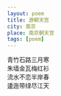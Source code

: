 ```yaml
---
layout: poem
title: 游朝天宫
city: 南京
place: 南京朝天宫
tags: [poem]
---
```


青竹石路三月寒     
朱墙金瓦梅红衫    
流水不恋半岸春   
逶迤带绿尽江天    

